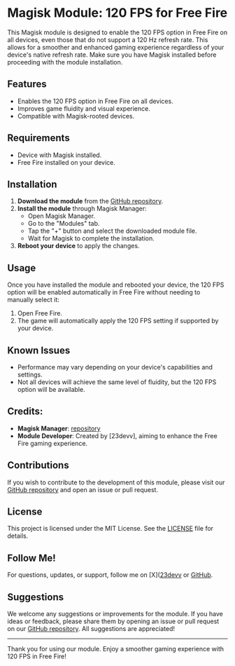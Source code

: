 # Magisk Module: 120 FPS for Free Fire

This Magisk module is designed to enable the 120 FPS option in Free Fire on all devices, even those that do not support a 120 Hz refresh rate. This allows for a smoother and enhanced gaming experience regardless of your device's native refresh rate. Make sure you have Magisk installed before proceeding with the module installation.

## Features

- Enables the 120 FPS option in Free Fire on all devices.
- Improves game fluidity and visual experience.
- Compatible with Magisk-rooted devices.

## Requirements

- Device with Magisk installed.
- Free Fire installed on your device.

## Installation

1. **Download the module** from the [GitHub repository](http://github.com/23devv/120fps-for-freefire).
2. **Install the module** through Magisk Manager:
   - Open Magisk Manager.
   - Go to the "Modules" tab.
   - Tap the "+" button and select the downloaded module file.
   - Wait for Magisk to complete the installation.
3. **Reboot your device** to apply the changes.

## Usage

Once you have installed the module and rebooted your device, the 120 FPS option will be enabled automatically in Free Fire without needing to manually select it:

1. Open Free Fire.
2. The game will automatically apply the 120 FPS setting if supported by your device.

## Known Issues

- Performance may vary depending on your device's capabilities and settings.
- Not all devices will achieve the same level of fluidity, but the 120 FPS option will be available.

## Credits:

- **Magisk Manager**: [repository](https://github.com/topjohnwu/Magisk)
- **Module Developer**: Created by [23devv], aiming to enhance the Free Fire gaming experience.

## Contributions

If you wish to contribute to the development of this module, please visit our [GitHub repository](http://github.com/23devv/120fps-for-freefire) and open an issue or pull request.

## License

This project is licensed under the MIT License. See the [LICENSE](LICENSE) file for details.

## Follow Me!

For questions, updates, or support, follow me on [X]([23devv](https://x.com/23devv) or [GitHub](http://github.com/23devv).

## Suggestions

We welcome any suggestions or improvements for the module. If you have ideas or feedback, please share them by opening an issue or pull request on our [GitHub repository](http://github.com/23devv/120fps-for-freefire). All suggestions are appreciated!

---

Thank you for using our module. Enjoy a smoother gaming experience with 120 FPS in Free Fire!

